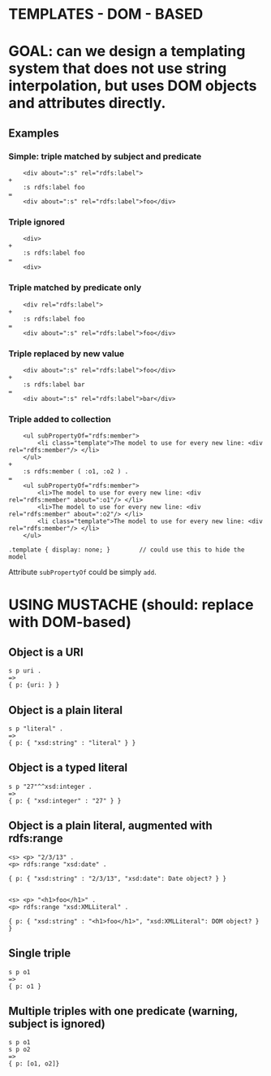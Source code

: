 TEMPLATES - DOM - BASED
=======================

# GOAL: can we design a templating system that does not use string interpolation, but uses DOM objects and attributes directly.

## Examples

### Simple: triple matched by subject and predicate
		<div about=":s" rel="rdfs:label">
	+
		:s rdfs:label foo
	=
		<div about=":s" rel="rdfs:label">foo</div>

### Triple ignored
		<div>
	+
		:s rdfs:label foo
	=
		<div>

### Triple matched by predicate only
		<div rel="rdfs:label">
	+
		:s rdfs:label foo
	=
		<div about=":s" rel="rdfs:label">foo</div>

### Triple replaced by new value

		<div about=":s" rel="rdfs:label">foo</div>
	+
		:s rdfs:label bar
	=
		<div about=":s" rel="rdfs:label">bar</div>


### Triple added to collection

		<ul subPropertyOf="rdfs:member">
			<li class="template">The model to use for every new line: <div rel="rdfs:member"/> </li>
		</ul>
	+
		:s rdfs:member ( :o1, :o2 ) .
	=
		<ul subPropertyOf="rdfs:member">
			<li>The model to use for every new line: <div rel="rdfs:member" about=":o1"/> </li>
			<li>The model to use for every new line: <div rel="rdfs:member" about=":o2"/> </li>
			<li class="template">The model to use for every new line: <div rel="rdfs:member"/> </li>
		</ul>

	.template { display: none; }		// could use this to hide the model

Attribute `subPropertyOf` could be simply `add`.



# USING MUSTACHE (should: replace with DOM-based)


Object is a URI
---------------
	s p uri .  
	=>
	{ p: {uri: } }


Object is a plain literal
-------------------------
	s p "literal" . 
	=>
	{ p: { "xsd:string" : "literal" } }

Object is a typed literal
-------------------------
	s p "27"^^xsd:integer . 
	=>
	{ p: { "xsd:integer" : "27" } }


Object is a plain literal, augmented with rdfs:range
----------------------------------------------------

	<s> <p> "2/3/13" .
	<p> rdfs:range "xsd:date" .

	{ p: { "xsd:string" : "2/3/13", "xsd:date": Date object? } }


	<s> <p> "<h1>foo</h1>" .
	<p> rdfs:range "xsd:XMLLiteral" .

	{ p: { "xsd:string" : "<h1>foo</h1>", "xsd:XMLLiteral": DOM object? } }

Single triple
-------------

	s p o1
	=>
	{ p: o1 }


Multiple triples with one predicate (warning, subject is ignored)
-----------------------------------------------------------------

	s p o1
	s p o2
	=>
	{ p: [o1, o2]}
